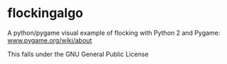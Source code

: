 # flockingalgo
A python/pygame visual example of flocking with Python 2 and Pygame: www.pygame.org/wiki/about

This falls under the GNU General Public License

